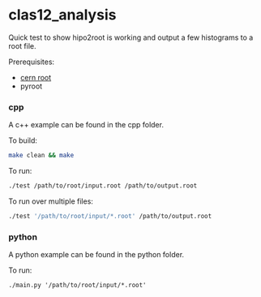# clas12_analysis

Quick test to show hipo2root is working and output a few histograms to a root file.

Prerequisites:
* [cern root](https://root.cern.ch/)
* pyroot

### cpp
A c++ example can be found in the cpp folder.


To build:

```bash
make clean && make
```

To run:
```bash
./test /path/to/root/input.root /path/to/output.root
```

To run over multiple files:
```bash
./test '/path/to/root/input/*.root' /path/to/output.root
```

### python
A python example can be found in the python folder.

To run:
```
./main.py '/path/to/root/input/*.root'
```

<!---
### Java

Java is dumb, don't use it. If you must use java, there's no easy way, so copy and paste the example.java file into an eclipse environment with the working [coatjava](https://github.com/JeffersonLab/clas12-offline-software.git) libraries. I think I'm using version 5.0 (Sorry I mean 5a.0.x because there's an a? Version numbers usually have letters right?) but the naming scheme and version numbers are so messed up I don't know what any of it means.

If it doesn't work don't complain to me..... :information_desk_person:
--->

